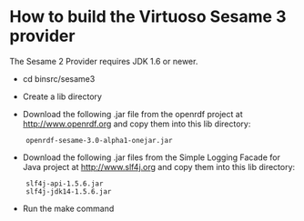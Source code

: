 How to build the Virtuoso Sesame 3 provider
===========================================

The Sesame 2 Provider requires JDK 1.6 or newer.

  * cd binsrc/sesame3 

  * Create a lib directory 

  * Download the following .jar file from the openrdf project at
    http://www.openrdf.org and copy them into this lib directory:

```
	openrdf-sesame-3.0-alpha1-onejar.jar
```

  * Download the following .jar files from the Simple Logging Facade
    for Java project at http://www.slf4j.org and copy them into this
    lib directory:

```
	slf4j-api-1.5.6.jar
	slf4j-jdk14-1.5.6.jar
```

  * Run the make command
